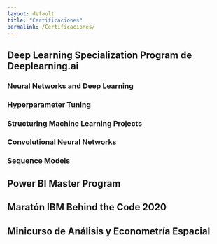 ```yaml
---
layout: default
title: "Certificaciones"
permalink: /Certificaciones/
---
```


## Deep Learning Specialization Program de Deeplearning.ai


### Neural Networks and Deep Learning


### Hyperparameter Tuning


### Structuring Machine Learning Projects


### Convolutional Neural Networks


### Sequence Models


## Power BI Master Program


## Maratón IBM Behind the Code 2020


## Minicurso de Análisis y Econometría Espacial

